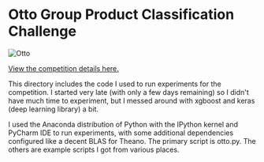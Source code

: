 Otto Group Product Classification Challenge
======

<img src="https://kaggle2.blob.core.windows.net/competitions/kaggle/4280/media/Grafik.jpg" alt="Otto" title="Otto">

<a href="https://www.kaggle.com/c/otto-group-product-classification-challenge">View the competition details here.</a><br/>

This directory includes the code I used to run experiments for the competition.  I started very late (with only a few days remaining) so I didn't have much time to experiment, but I messed around with xgboost and keras (deep learning library) a bit.<br/>

I used the Anaconda distribution of Python with the IPython kernel and PyCharm IDE to run experiments, with some additional dependencies configured like a decent BLAS for Theano.  The primary script is otto.py.  The others are example scripts I got from various places.<br/>